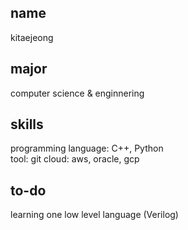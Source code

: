 ## name  
kitaejeong

## major  
computer science & enginnering

## skills  
programming language: C++, Python  
tool: git
cloud: aws, oracle, gcp

## to-do  
learning one low level language (Verilog)
